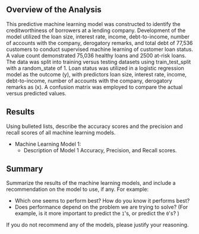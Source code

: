 ## Overview of the Analysis

This predictive machine learning model was constructed to identify the creditworthiness of borrowers at a lending company. Development of the model utilized the loan size, interest rate, income, debt-to-income, number of accounts with the company, derogatory remarks, and total debt of 77,536 customers to conduct supervised machine learning of customer loan status. A value count demonstrated 75,036 healthy loans and 2500 at-risk loans. The data was split into training versus testing datasets using train_test_split with a random_state of 1. Loan status was utilized in a logistic regression model as the outcome (y), with predictors loan size, interest rate, income, debt-to-income, number of accounts with the company, derogatory remarks as (x). A confusion matrix was employed to compare the actual versus predicted values.

## Results

Using bulleted lists, describe the accuracy scores and the precision and recall scores of all machine learning models.

* Machine Learning Model 1:
    * Description of Model 1 Accuracy, Precision, and Recall scores.

## Summary

Summarize the results of the machine learning models, and include a recommendation on the model to use, if any. For example:

* Which one seems to perform best? How do you know it performs best?
* Does performance depend on the problem we are trying to solve? (For example, is it more important to predict the `1`'s, or predict the `0`'s? )

If you do not recommend any of the models, please justify your reasoning.
